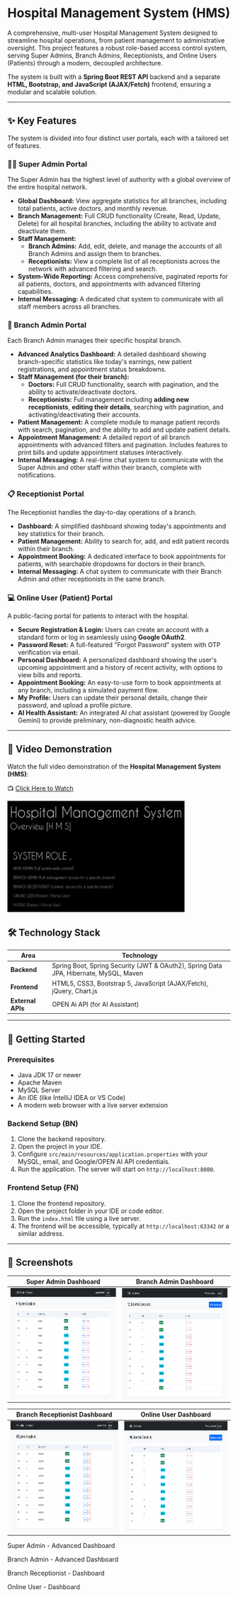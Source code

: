 # Hospital Management System (HMS)

A comprehensive, multi-user Hospital Management System designed to streamline hospital operations, from patient management to administrative oversight. This project features a robust role-based access control system, serving Super Admins, Branch Admins, Receptionists, and Online Users (Patients) through a modern, decoupled architecture.

The system is built with a **Spring Boot REST API** backend and a separate **HTML, Bootstrap, and JavaScript (AJAX/Fetch)** frontend, ensuring a modular and scalable solution.

---

## ✨ Key Features

The system is divided into four distinct user portals, each with a tailored set of features.

### 👨‍💼 Super Admin Portal
The Super Admin has the highest level of authority with a global overview of the entire hospital network.
- **Global Dashboard:** View aggregate statistics for all branches, including total patients, active doctors, and monthly revenue.
- **Branch Management:** Full CRUD functionality (Create, Read, Update, Delete) for all hospital branches, including the ability to activate and deactivate them.
- **Staff Management:**
    -   **Branch Admins:** Add, edit, delete, and manage the accounts of all Branch Admins and assign them to branches.
    -   **Receptionists:** View a complete list of all receptionists across the network with advanced filtering and search.
- **System-Wide Reporting:** Access comprehensive, paginated reports for all patients, doctors, and appointments with advanced filtering capabilities.
- **Internal Messaging:** A dedicated chat system to communicate with all staff members across all branches.

### 🏥 Branch Admin Portal
Each Branch Admin manages their specific hospital branch.
- **Advanced Analytics Dashboard:** A detailed dashboard showing branch-specific statistics like today's earnings, new patient registrations, and appointment status breakdowns.
- **Staff Management (for their branch):**
    -   **Doctors:** Full CRUD functionality, search with pagination, and the ability to activate/deactivate doctors.
    -   **Receptionists:** Full management including **adding new receptionists**, **editing their details**, searching with pagination, and activating/deactivating their accounts.
- **Patient Management:** A complete module to manage patient records with search, pagination, and the ability to add and update patient details.
- **Appointment Management:** A detailed report of all branch appointments with advanced filters and pagination. Includes features to print bills and update appointment statuses interactively.
- **Internal Messaging:** A real-time chat system to communicate with the Super Admin and other staff within their branch, complete with notifications.

### 📋 Receptionist Portal
The Receptionist handles the day-to-day operations of a branch.
- **Dashboard:** A simplified dashboard showing today's appointments and key statistics for their branch.
- **Patient Management:** Ability to search for, add, and edit patient records within their branch.
- **Appointment Booking:** A dedicated interface to book appointments for patients, with searchable dropdowns for doctors in their branch.
- **Internal Messaging:** A chat system to communicate with their Branch Admin and other receptionists in the same branch.

### 💻 Online User (Patient) Portal
A public-facing portal for patients to interact with the hospital.
- **Secure Registration & Login:** Users can create an account with a standard form or log in seamlessly using **Google OAuth2**.
- **Password Reset:** A full-featured "Forgot Password" system with OTP verification via email.
- **Personal Dashboard:** A personalized dashboard showing the user's upcoming appointment and a history of recent activity, with options to view bills and reports.
- **Appointment Booking:** An easy-to-use form to book appointments at any branch, including a simulated payment flow.
- **My Profile:** Users can update their personal details, change their password, and upload a profile picture.
- **AI Health Assistant:** An integrated AI chat assistant (powered by Google Gemini) to provide preliminary, non-diagnostic health advice.

---

## 🎥 Video Demonstration

Watch the full video demonstration of the **Hospital Management System (HMS)**:

📺 [Click Here to Watch ](https://youtu.be/UB0N_QzZHtU)

<a href="https://youtu.be/8iN61XVstGs" target="_blank">
  <img src="https://github.com/Dilshan-hesara/AAD-Final-FN/blob/master/assets/img.png" width="400" height="250" alt="Watch on YouTube">
</a>

## 🛠️ Technology Stack

| Area          | Technology                                                                          |
|---------------|-------------------------------------------------------------------------------------|
| **Backend** | Spring Boot, Spring Security (JWT & OAuth2), Spring Data JPA, Hibernate, MySQL, Maven |
| **Frontend** | HTML5, CSS3, Bootstrap 5, JavaScript (AJAX/Fetch), jQuery, Chart.js                 |
| **External APIs** | OPEN Ai API (for AI Assistant)                                                |

---

## 🚀 Getting Started

### Prerequisites
-   Java JDK 17 or newer
-   Apache Maven
-   MySQL Server
-   An IDE (like IntelliJ IDEA or VS Code)
-   A modern web browser with a live server extension

### Backend Setup (BN)
1.  Clone the backend repository.
2.  Open the project in your IDE.
3.  Configure `src/main/resources/application.properties` with your MySQL, email, and Google/OPEN AI API credentials.
4.  Run the application. The server will start on `http://localhost:8080`.

### Frontend Setup (FN)
1.  Clone the frontend repository.
2.  Open the project folder in your IDE or code editor.
3.  Run the `index.html` file using a live server.
4.  The frontend will be accessible, typically at `http://localhost:63342` or a similar address.

---

## 📸 Screenshots


| Super Admin Dashboard | Branch Admin Dashboard |
| :---: | :---: |
| <img src="https://github.com/Dilshan-hesara/Complaint-Management-System/blob/master/src/main/webapp/assets/img/03.png" width="950px" height="250px" /> | <img src="https://github.com/Dilshan-hesara/Complaint-Management-System/blob/master/src/main/webapp/assets/img/04.png" width="950px" height="250px"/> |



| Branch Receptionist Dashboard |  Online User  Dashboard |
| :---: | :---: |
| <img src="https://github.com/Dilshan-hesara/Complaint-Management-System/blob/master/src/main/webapp/assets/img/03.png" width="950px" height="250px" /> | <img src="https://github.com/Dilshan-hesara/Complaint-Management-System/blob/master/src/main/webapp/assets/img/04.png" width="950px" height="250px"/> |

Super Admin - Advanced Dashboard


Branch Admin - Advanced Dashboard


Branch Receptionist - Dashboard


Online User - Dashboard
